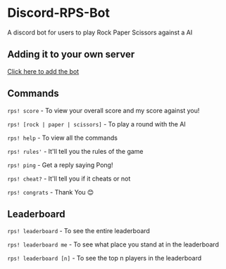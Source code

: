 # Discord-RPS-Bot

A discord bot for users to play Rock Paper Scissors against a AI

## Adding it to your own server

[Click here to add the bot](https://discord.com/api/oauth2/authorize?client_id=728138273649590314&permissions=68608&scope=bot)

## Commands

`rps! score` - To view your overall score and my score against you!

`rps! [rock | paper | scissors]` - To play a round with the AI

`rps! help` - To view all the commands

`rps! rules'` - It'll tell you the rules of the game

`rps! ping` - Get a reply saying Pong!

`rps! cheat?` - It'll tell you if it cheats or not

`rps! congrats` - Thank You 😊

## Leaderboard

`rps! leaderboard` - To see the entire leaderboard

`rps! leaderboard me` - To see what place you stand at in the leaderboard

`rps! leaderboard [n]` - To see the top n players in the leaderboard

